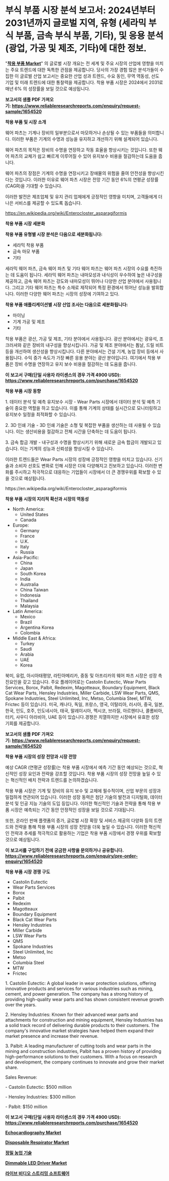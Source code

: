 <p><h1>부식 부품 시장 분석 보고서: 2024년부터 2031년까지 글로벌 지역, 유형 (세라믹 부식 부품, 금속 부식 부품, 기타), 및 응용 분석 (광업, 가공 및 제조, 기타)에 대한 정보.</h1></p><p>"<strong><a href="https://www.reliableresearchreports.com/wear-parts-r1654520">착용 부품 Market</a></strong>" 의 글로벌 시장 개요는 전 세계 및 주요 시장의 산업에 영향을 미치는 주요 트렌드에 대한 독특한 관점을 제공합니다. 당사의 가장 경험 많은 분석가들이 수집한 이 글로벌 산업 보고서는 중요한 산업 성과 트렌드, 수요 동인, 무역 역동성, 선도 기업 및 미래 트렌드에 대한 통찰력을 제공합니다. 착용 부품 시장은 2024에서 2031로 매년 6% 의 성장률을 보일 것으로 예상됩니다.</p>
<p><strong>보고서의 샘플 PDF 가져오기:&nbsp;<a href="https://www.reliableresearchreports.com/enquiry/request-sample/1654520">https://www.reliableresearchreports.com/enquiry/request-sample/1654520</a></strong></p>
<p><strong>착용 부품 및 시장 소개</strong></p>
<p><p>웨어 파츠는 기계나 장비의 일부분으로서 마모하거나 손상될 수 있는 부품들을 의미합니다. 이러한 부품은 기계의 수명과 성능을 유지하고 개선하기 위해 설계되어 있습니다. </p><p>웨어 파츠의 목적은 장비의 수명을 연장하고 작동 효율을 향상시키는 것입니다. 또한 웨어 파츠의 교체가 쉽고 빠르게 이루어질 수 있어 유지보수 비용을 절감하는데 도움을 줍니다. </p><p>웨어 파츠의 장점은 기계의 수명을 연장시키고 장애물의 위험을 줄여 안전성을 향상시킨다는 것입니다. 이러한 이유로 웨어 파츠 시장은 전망 기간 동안 6%의 연평균 성장률(CAGR)을 기대할 수 있습니다. </p><p>이러한 발전은 제조업체 및 유지 관리 업체에게 긍정적인 영향을 미치며, 고객들에게 더 나은 서비스를 제공할 수 있도록 돕습니다.</p></p>
<p><a href="https://en.wikipedia.org/wiki/Enterocloster_asparagiformis">https://en.wikipedia.org/wiki/Enterocloster_asparagiformis</a></p>
<p><strong>착용 부품 시장 세분화</strong></p>
<p><strong>착용 부품 유형별 시장 분석은 다음으로 세분화됩니다:</strong></p>
<p><ul><li>세라믹 착용 부품</li><li>금속 마모 부품</li><li>기타</li></ul></p>
<p><p>세라믹 웨어 파츠, 금속 웨어 파츠 및 기타 웨어 파츠는 웨어 파츠 시장의 수요를 촉진하는 데 도움이 됩니다. 세라믹 웨어 파츠는 내마모성과 내식성이 우수하여 높은 내구성을 제공하고, 금속 웨어 파츠는 강도와 내마모성이 뛰어나 다양한 산업 분야에서 사용됩니다. 그리고 기타 웨어 파츠는 특수 소재로 제작되어 특정 환경에서 뛰어난 성능을 발휘합니다. 이러한 다양한 웨어 파츠는 시장의 성장에 기여하고 있다.</p></p>
<p><strong>착용 부품 애플리케이션별 시장 산업 조사는 다음으로 세분화됩니다:</strong></p>
<p><ul><li>마이닝</li><li>기계 가공 및 제조</li><li>기타</li></ul></p>
<p><p>착용 부품은 광산, 가공 및 제조, 기타 분야에서 사용됩니다. 광산 분야에서는 광유석, 조 크러셔와 같은 장비의 내구성을 향상시킵니다. 가공 및 제조 분야에서는 톱날, 드릴 비트 등을 개선하여 생산성을 향상시킵니다. 다른 분야에서는 건설 기계, 농업 장비 등에서 사용됩니다. 수익 증가 속도가 가장 빠른 응용 분야는 광산 분야입니다. 여기에서 착용 부품은 장비 수명을 연장하고 유지 보수 비용을 절감하는 데 도움을 줍니다.</p></p>
<p><strong>이 보고서 구매(단일 사용자 라이센스의 경우 가격 4900 USD): <a href="https://www.reliableresearchreports.com/purchase/1654520">https://www.reliableresearchreports.com/purchase/1654520</a></strong></p>
<p><strong>착용 부품 시장 동향</strong></p>
<p><p>1. 데이터 분석 및 예측 유지보수 시장 - Wear Parts 시장에서 데이터 분석 및 예측 기술이 중요한 역할을 하고 있습니다. 이를 통해 기계의 상태를 실시간으로 모니터링하고 유지보수 일정을 최적화할 수 있습니다.</p><p>   </p><p>2. 3D 인쇄 기술 - 3D 인쇄 기술은 소형 및 복잡한 부품을 생산하는 데 사용될 수 있습니다. 이는 생산비용을 절감하고 전체 시간을 단축하는 데 도움이 됩니다.</p><p>3. 금속 합금 개발 - 내구성과 수명을 향상시키기 위해 새로운 금속 합금이 개발되고 있습니다. 이는 기계의 성능과 신뢰성을 향상시킬 수 있습니다.</p><p>이러한 트렌드들은 Wear Parts 시장의 성장에 긍정적인 영향을 미치고 있습니다. 신기술과 소비자 선호도 변화로 인해 시장은 더욱 다양해지고 진보하고 있습니다. 이러한 변화를 주시하고 적극적으로 대응하는 기업들이 시장에서 더 큰 경쟁우위를 확보할 수 있을 것으로 예상됩니다.</p></p>
<p>https://en.wikipedia.org/wiki/Enterocloster_asparagiformis</p>
<p><strong>착용 부품 시장의 지리적 확산과 시장의 역동성</strong></p>
<p><ul>
    <li>
        North America:
        <ul>
            <li>United States</li>
            <li>Canada</li>
        </ul>
    </li>
    <li>
        Europe:
        <ul>
            <li>Germany</li>
            <li>France</li>
            <li>U.K.</li>
            <li>Italy</li>
            <li>Russia</li>
        </ul>
    </li>
    <li>
        Asia-Pacific:
        <ul>
            <li>China</li>
            <li>Japan</li>
            <li>South Korea</li>
            <li>India</li>
            <li>Australia</li>
            <li>China Taiwan</li>
            <li>Indonesia</li>
            <li>Thailand</li>
            <li>Malaysia</li>
        </ul>
    </li>
    <li>
        Latin America:
        <ul>
            <li>Mexico</li>
            <li>Brazil</li>
            <li>Argentina Korea</li>
            <li>Colombia</li>
        </ul>
    </li>
    <li>
        Middle East & Africa:
        <ul>
            <li>Turkey</li>
            <li>Saudi</li>
            <li>Arabia</li>
            <li>UAE</li>
            <li>Korea</li>
        </ul>
    </li>
    </ul></p>
<p><p>북미, 유럽, 아시아태평양, 라틴아메리카, 중동 및 아프리카의 웨어 파츠 시장은 성장 촉진요인을 갖고 있습니다. 주요 플레이어로는 Castolin Eutectic, Wear Parts Services, Borox, Palbit, Redexim, Magotteaux, Boundary Equipment, Black Cat Wear Parts, Hensley Industries, Miller Carbide, LSW Wear Parts, QMS, Spokane Industries, Steel Unlimited, Inc, Metso, Columbia Steel, MTW, Frictec 등이 있습니다. 미국, 캐나다, 독일, 프랑스, 영국, 이탈리아, 러시아, 중국, 일본, 한국, 인도, 호주, 인도네시아, 태국, 말레이시아, 멕시코, 브라질, 아르헨티나, 콜롬비아, 터키, 사우디 아라비아, UAE 등이 있습니다.경쟁은 치열하지만 시장에서 유효한 성장 기회를 제공합니다.</p></p>
<p><strong>보고서의 샘플 PDF 가져오기:&nbsp;<a href="https://www.reliableresearchreports.com/enquiry/request-sample/1654520">https://www.reliableresearchreports.com/enquiry/request-sample/1654520</a></strong></p>
<p><strong>착용 부품 시장의 성장 전망과 시장 전망</strong></p>
<p><p>예상 CAGR (연평균 성장률)는 착용 부품 시장에서 예측 기간 동안 예상되는 것으로, 혁신적인 성장 요인과 전략을 강조할 것입니다. 착용 부품 시장의 성장 전망을 높일 수 있는 혁신적인 배치 전략과 트렌드를 논의하겠습니다.</p><p>착용 부품 시장은 기계 및 장비의 유지 보수 및 교체에 필수적이며, 산업 부문의 성장과 밀접하게 연관되어 있습니다. 이러한 성장 동력은 첨단 기술의 발전과 디지털화, 데이터 분석 및 인공 지능 기술의 도입 등입니다. 이러한 혁신적인 기술과 전략을 통해 착용 부품 시장은 예측되는 기간 동안 안정적인 성장을 보일 것으로 기대됩니다.</p><p>또한, 온라인 판매 플랫폼의 증가, 글로벌 시장 확장 및 서비스 제공의 다양화 등의 트렌드와 전략을 통해 착용 부품 시장의 성장 전망을 더욱 높일 수 있습니다. 이러한 혁신적인 전략과 추세를 적극적으로 활용하는 기업은 착용 부품 시장에서 경쟁 우위를 확보할 것으로 예상됩니다.</p></p>
<p><strong>이 보고서를 구입하기 전에 궁금한 사항을 문의하거나 공유합니다. <a href="https://www.reliableresearchreports.com/enquiry/pre-order-enquiry/1654520">https://www.reliableresearchreports.com/enquiry/pre-order-enquiry/1654520</a></strong></p>
<p><strong>착용 부품 시장 경쟁 구도</strong></p>
<p><ul><li>Castolin Eutectic</li><li>Wear Parts Services</li><li>Borox</li><li>Palbit</li><li>Redexim</li><li>Magotteaux</li><li>Boundary Equipment</li><li>Black Cat Wear Parts</li><li>Hensley Industries</li><li>Miller Carbide</li><li>LSW Wear Parts</li><li>QMS</li><li>Spokane Industries</li><li>Steel Unlimited, Inc</li><li>Metso</li><li>Columbia Steel</li><li>MTW</li><li>Frictec</li></ul></p>
<p><p>1. Castolin Eutectic: A global leader in wear protection solutions, offering innovative products and services for various industries such as mining, cement, and power generation. The company has a strong history of providing high-quality wear parts and has shown consistent revenue growth over the years.</p><p>2. Hensley Industries: Known for their advanced wear parts and attachments for construction and mining equipment, Hensley Industries has a solid track record of delivering durable products to their customers. The company's innovative market strategies have helped them expand their market presence and increase their revenue.</p><p>3. Palbit: A leading manufacturer of cutting tools and wear parts in the mining and construction industries, Palbit has a proven history of providing high-performance solutions to their customers. With a focus on research and development, the company continues to innovate and grow their market share.</p><p>Sales Revenue:</p><p>- Castolin Eutectic: $500 million</p><p>- Hensley Industries: $300 million</p><p>- Palbit: $150 million</p></p>
<p><strong>이 보고서 구매(단일 사용자 라이센스의 경우 가격 4900 USD): <a href="https://www.reliableresearchreports.com/purchase/1654520">https://www.reliableresearchreports.com/purchase/1654520</a></strong></p>
<p><strong><p><a href="https://github.com/hlspriggs/Market-Research-Report-List-1/blob/main/echocardiography-market.md">Echocardiography Market</a></p><p><a href="https://github.com/BurtonGALEN/Market-Research-Report-List-1/blob/main/disposable-respirator-market.md">Disposable Respirator Market</a></p><p><a href="https://github.com/shampaakter36/Market-Research-Report-List-2/blob/main/228571475080.md">정밀 농업 기술</a></p><p><a href="https://medium.com/@bethelokon998/dimmable-led-driver-market-a-global-and-regional-analysis-2024-2031-69217e5f6209">Dimmable LED Driver Market</a></p><p><a href="https://github.com/LuckeyCorbin/Market-Research-Report-List-2/blob/main/643156775081.md">라이브 비디오 스트리밍 소프트웨어</a></p></strong></p>
<p></p>